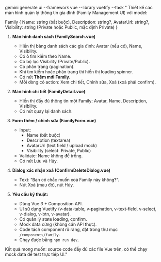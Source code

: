 gemini generate ui --framework vue --library vuetify --task "
Thiết kế các màn hình quản lý thông tin gia đình (Family Management UI) với model:

Family {
  Name: string (bắt buộc),
  Description: string?,
  AvatarUrl: string?,
  Visibility: string (Private hoặc Public, mặc định Private)
}

1. **Màn hình danh sách (FamilySearch.vue)**  
   - Hiển thị bảng danh sách các gia đình: Avatar (nếu có), Name, Visibility.  
   - Có ô tìm kiếm theo Name.  
   - Có bộ lọc Visibility (Private/Public).  
   - Có phân trang (pagination).  
   - Khi tìm kiếm hoặc phân trang thì hiển thị loading spinner.  
   - Có nút **Thêm mới Family**.  
   - Mỗi dòng có action: Xem chi tiết, Chỉnh sửa, Xoá (xoá phải confirm).

2. **Màn hình chi tiết (FamilyDetail.vue)**  
   - Hiển thị đầy đủ thông tin một Family: Avatar, Name, Description, Visibility.  
   - Có nút quay lại danh sách.

3. **Form thêm / chỉnh sửa (FamilyForm.vue)**  
   - Input:  
     - Name (bắt buộc)  
     - Description (textarea)  
     - AvatarUrl (text field / upload mock)  
     - Visibility (select: Private, Public)  
   - Validate: Name không để trống.  
   - Có nút Lưu và Hủy.

4. **Dialog xác nhận xoá (ConfirmDeleteDialog.vue)**  
   - Text: “Bạn có chắc muốn xoá Family này không?”.  
   - Nút Xoá (màu đỏ), nút Hủy.

5. **Yêu cầu kỹ thuật:**  
   - Dùng Vue 3 + Composition API.  
   - UI sử dụng Vuetify (v-data-table, v-pagination, v-text-field, v-select, v-dialog, v-btn, v-avatar).  
   - Có quản lý state loading, confirm.  
   - Mock data cứng (không cần API thực).  
   - Code tách component rõ ràng, đặt trong thư mục `/components/family`.  
   - Chạy được bằng `npm run dev`.

Kết quả mong muốn: source code đầy đủ các file Vue trên, có thể chạy mock data để test trực tiếp UI."
